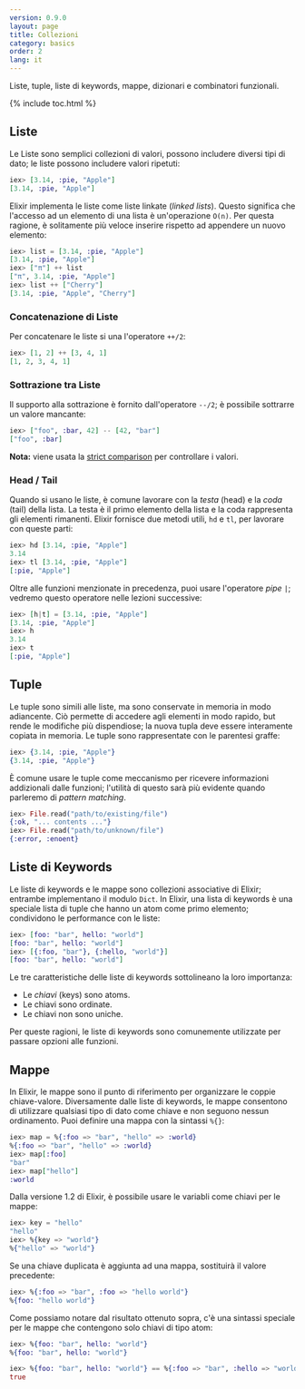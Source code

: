 ```yaml
---
version: 0.9.0
layout: page
title: Collezioni
category: basics
order: 2
lang: it
---
```


Liste, tuple, liste di keywords, mappe, dizionari e combinatori funzionali.

{% include toc.html %}

## Liste

Le Liste sono semplici collezioni di valori, possono includere diversi tipi di dato; le liste possono includere valori ripetuti:

```elixir
iex> [3.14, :pie, "Apple"]
[3.14, :pie, "Apple"]
```

Elixir implementa le liste come liste linkate (_linked lists_). Questo significa che l'accesso ad un elemento di una lista è un'operazione `O(n)`. Per questa ragione, è solitamente più veloce inserire rispetto ad appendere un nuovo elemento:

```elixir
iex> list = [3.14, :pie, "Apple"]
[3.14, :pie, "Apple"]
iex> ["π"] ++ list
["π", 3.14, :pie, "Apple"]
iex> list ++ ["Cherry"]
[3.14, :pie, "Apple", "Cherry"]
```


### Concatenazione di Liste

Per concatenare le liste si una l'operatore `++/2`:

```elixir
iex> [1, 2] ++ [3, 4, 1]
[1, 2, 3, 4, 1]
```

### Sottrazione tra Liste

Il supporto alla sottrazione è fornito dall'operatore `--/2`; è possibile sottrarre un valore mancante:

```elixir
iex> ["foo", :bar, 42] -- [42, "bar"]
["foo", :bar]
```

**Nota:** viene usata la [strict comparison](../basics#confronto) per controllare i valori.

### Head / Tail

Quando si usano le liste, è comune lavorare con la _testa_ (head) e la _coda_ (tail) della lista. La testa è il primo elemento della lista e la coda rappresenta gli elementi rimanenti. Elixir fornisce due metodi utili, `hd` e `tl`, per lavorare con queste parti:

```elixir
iex> hd [3.14, :pie, "Apple"]
3.14
iex> tl [3.14, :pie, "Apple"]
[:pie, "Apple"]
```

Oltre alle funzioni menzionate in precedenza, puoi usare l'operatore _pipe_ `|`; vedremo questo operatore nelle lezioni successive:

```elixir
iex> [h|t] = [3.14, :pie, "Apple"]
[3.14, :pie, "Apple"]
iex> h
3.14
iex> t
[:pie, "Apple"]
```

## Tuple

Le tuple sono simili alle liste, ma sono conservate in memoria in modo adiancente. Ciò permette di accedere agli elementi in modo rapido, but rende le modifiche più dispendiose; la nuova tupla deve essere interamente copiata in memoria. Le tuple sono rappresentate con le parentesi graffe:

```elixir
iex> {3.14, :pie, "Apple"}
{3.14, :pie, "Apple"}
```

È comune usare le tuple come meccanismo per ricevere informazioni addizionali dalle funzioni; l'utilità di questo sarà più evidente quando parleremo di _pattern matching_.

```elixir
iex> File.read("path/to/existing/file")
{:ok, "... contents ..."}
iex> File.read("path/to/unknown/file")
{:error, :enoent}
```

## Liste di Keywords

Le liste di keywords e le mappe sono collezioni associative di Elixir; entrambe implementano il modulo `Dict`. In Elixir, una lista di keywords è una speciale lista di tuple che hanno un atom come primo elemento; condividono le performance con le liste:

```elixir
iex> [foo: "bar", hello: "world"]
[foo: "bar", hello: "world"]
iex> [{:foo, "bar"}, {:hello, "world"}]
[foo: "bar", hello: "world"]
```

Le tre caratteristiche delle liste di keywords sottolineano la loro importanza:

+ Le _chiavi_ (keys) sono atoms.
+ Le chiavi sono ordinate.
+ Le chiavi non sono uniche.

Per queste ragioni, le liste di keywords sono comunemente utilizzate per passare opzioni alle funzioni.

## Mappe

In Elixir, le mappe sono il punto di riferimento per organizzare le coppie chiave-valore. Diversamente dalle liste di keywords, le mappe consentono di utilizzare qualsiasi tipo di dato come chiave e non seguono nessun ordinamento. Puoi definire una mappa con la sintassi `%{}`:

```elixir
iex> map = %{:foo => "bar", "hello" => :world}
%{:foo => "bar", "hello" => :world}
iex> map[:foo]
"bar"
iex> map["hello"]
:world
```

Dalla versione 1.2 di Elixir, è possibile usare le variabli come chiavi per le mappe:

```elixir
iex> key = "hello"
"hello"
iex> %{key => "world"}
%{"hello" => "world"}
```

Se una chiave duplicata è aggiunta ad una mappa, sostituirà il valore precedente:

```elixir
iex> %{:foo => "bar", :foo => "hello world"}
%{foo: "hello world"}
```

Come possiamo notare dal risultato ottenuto sopra, c'è una sintassi speciale per le mappe che contengono solo chiavi di tipo atom:

```elixir
iex> %{foo: "bar", hello: "world"}
%{foo: "bar", hello: "world"}

iex> %{foo: "bar", hello: "world"} == %{:foo => "bar", :hello => "world"}
true
```
